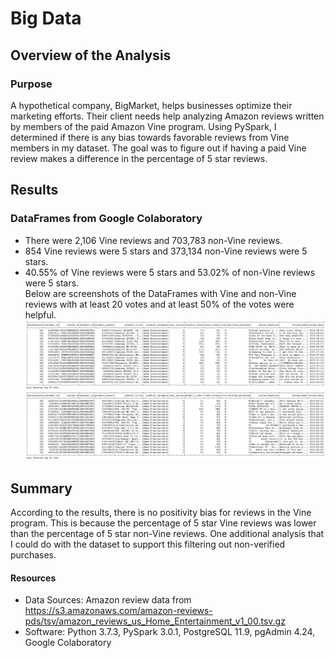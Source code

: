 # Big Data 

## Overview of the Analysis
### Purpose
A hypothetical company, BigMarket, helps businesses optimize their marketing efforts. Their client needs help analyzing Amazon reviews written by members of the paid Amazon Vine program. Using PySpark, I determined if there is any bias towards favorable reviews from Vine members in my dataset. The goal was to figure out if having a paid Vine review makes a difference in the percentage of 5 star reviews.

## Results
### DataFrames from Google Colaboratory
- There were 2,106 Vine reviews and 703,783 non-Vine reviews. 
- 854 Vine reviews were 5 stars and 373,134 non-Vine reviews were 5 stars.
- 40.55% of Vine reviews were 5 stars and 53.02% of non-Vine reviews were 5 stars. <br>
Below are screenshots of the DataFrames with Vine and non-Vine reviews with at least 20 votes and at least 50% of the votes were helpful. <br>
<kbd> <img src='https://github.com/npantfoerder/amazon-vine-analysis/blob/master/Images/vine_reviews.png' width=900> </kbd> <br>
<kbd> <img src='https://github.com/npantfoerder/amazon-vine-analysis/blob/master/Images/not_vine_reviews.png' width=900> </kbd> 

## Summary
According to the results, there is no positivity bias for reviews in the Vine program. This is because the percentage of 5 star Vine reviews was lower than the percentage of 5 star non-Vine reviews. One additional analysis that I could do with the dataset to support this filtering out non-verified purchases.

#### Resources
- Data Sources: Amazon review data from https://s3.amazonaws.com/amazon-reviews-pds/tsv/amazon_reviews_us_Home_Entertainment_v1_00.tsv.gz
- Software: Python 3.7.3, PySpark 3.0.1, PostgreSQL 11.9, pgAdmin 4.24, Google Colaboratory
